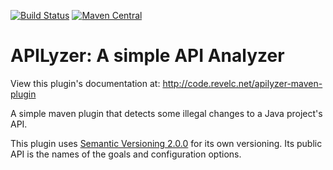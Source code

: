 <!--
  Licensed under the Apache License, Version 2.0 (the "License");
  you may not use this file except in compliance with the License.
  You may obtain a copy of the License at

      http://www.apache.org/licenses/LICENSE-2.0

  Unless required by applicable law or agreed to in writing, software
  distributed under the License is distributed on an "AS IS" BASIS,
  WITHOUT WARRANTIES OR CONDITIONS OF ANY KIND, either express or implied.
  See the License for the specific language governing permissions and
  limitations under the License.
-->

[![Build Status][travis_img]][travis_link] [![Maven Central][maven_img]][maven_link]

APILyzer: A simple API Analyzer
===============================

View this plugin's documentation at:
http://code.revelc.net/apilyzer-maven-plugin

A simple maven plugin that detects some illegal changes to a Java project's
API.

This plugin uses [Semantic Versioning 2.0.0][1] for its own versioning. Its
public API is the names of the goals and configuration options.

[1]: http://semver.org/spec/v2.0.0.html
[travis_img]: https://travis-ci.org/revelc/apilyzer-maven-plugin.svg?branch=main
[travis_link]: https://travis-ci.org/revelc/apilyzer-maven-plugin
[maven_img]: https://maven-badges.herokuapp.com/maven-central/net.revelc.code/apilyzer-maven-plugin/badge.svg
[maven_link]: https://maven-badges.herokuapp.com/maven-central/net.revelc.code/apilyzer-maven-plugin

